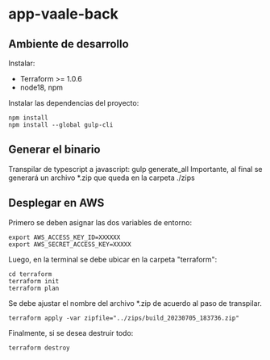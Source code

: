 # app-vaale-back

## Ambiente de desarrollo

Instalar:

- Terraform >= 1.0.6
- node18, npm

Instalar las dependencias del proyecto:

```
npm install
npm install --global gulp-cli
```

## Generar el binario

Transpilar de typescript a javascript:
gulp generate_all
Importante, al final se generará un archivo \*.zip que queda en la carpeta ./zips

## Desplegar en AWS

Primero se deben asignar las dos variables de entorno:

```
export AWS_ACCESS_KEY_ID=XXXXXX
export AWS_SECRET_ACCESS_KEY=XXXXX
```

Luego, en la terminal se debe ubicar en la carpeta "terraform":

```
cd terraform
terraform init
terraform plan
```

Se debe ajustar el nombre del archivo \*.zip de acuerdo al paso de transpilar.

```
terraform apply -var zipfile="../zips/build_20230705_183736.zip"
```

Finalmente, si se desea destruir todo:

```
terraform destroy
```
